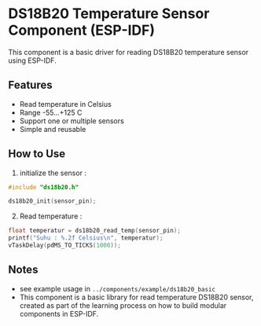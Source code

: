 # DS18B20 Temperature Sensor Component (ESP-IDF)

This component is a basic driver for reading DS18B20 temperature sensor using ESP-IDF.

## Features
- Read temperature in Celsius
- Range -55...+125 C
- Support one or multiple sensors
- Simple and reusable

## How to Use
1. initialize the sensor :

```c
#include "ds18b20.h"

ds18b20_init(sensor_pin);

```

2. Read temperature :

```c
float temperatur = ds18b20_read_temp(sensor_pin);
printf("Suhu : %.2f Celsius\n", temperatur);
vTaskDelay(pdMS_TO_TICKS(1000));
```

## Notes
- see example usage in `../components/example/ds18b20_basic`
- This component is a basic library for read temperature DS18B20 sensor, created as part of the learning process on how to build modular components in ESP-IDF.




